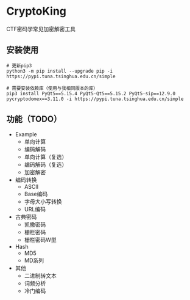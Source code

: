 # CryptoKing
CTF密码学常见加密解密工具



## 安装使用

```shell
# 更新pip3
python3 -m pip install --upgrade pip -i https://pypi.tuna.tsinghua.edu.cn/simple

# 需要安装依赖库（使用与我相同版本的库）
pip3 install PyQt5==5.15.4 PyQt5-Qt5==5.15.2 PyQt5-sip==12.9.0 pycryptodomex==3.11.0 -i https://pypi.tuna.tsinghua.edu.cn/simple
```



## 功能（TODO）

- Example
  - 单向计算
  - 编码解码
  - 单向计算（复选）
  - 编码解码（复选）
  - 加密解密
- 编码转换
  - ASCII
  - Base编码
  - 字母大小写转换
  - URL编码
- 古典密码
  - 凯撒密码
  - 栅栏密码
  - 栅栏密码W型
- Hash
  - MD5
  - MD系列
- 其他
  - 二进制转文本
  - 词频分析
  - 冷门编码

